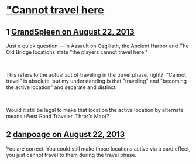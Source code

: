# [&quot;Cannot travel here](https://community.fantasyflightgames.com/topic/88976-cannot-travel-here/)

## 1 [GrandSpleen on August 22, 2013](https://community.fantasyflightgames.com/topic/88976-cannot-travel-here/?do=findComment&comment=847006)

Just a quick question -- in Assault on Osgiliath, the Ancient Harbor and The Old Bridge locations state "the players cannot travel here." 

 

This refers to the actual act of traveling in the travel phase, right?  "Cannot travel" is absolute, but my understanding is that "traveling" and "becoming the active location" and separate and distinct.

 

Would it stlil be legal to make that location the active location by alternate means (West Road Traveler, Thror's Map)?

## 2 [danpoage on August 22, 2013](https://community.fantasyflightgames.com/topic/88976-cannot-travel-here/?do=findComment&comment=847064)

You are correct. You could still make those locations active via a card effect, you just cannot travel to them during the travel phase.


